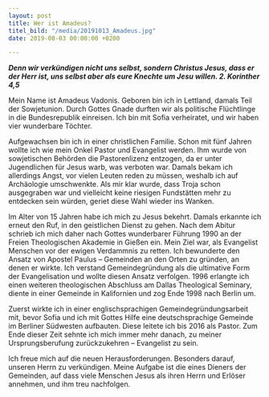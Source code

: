 ```yaml
---
layout: post
title: Wer ist Amadeus?
titel_bild: "/media/20191013_Amadeus.jpg"
date: 2019-08-03 00:00:00 +0200

---
```

**_Denn wir verkündigen nicht uns selbst, sondern Christus Jesus, dass er der Herr ist, uns selbst aber als eure Knechte um Jesu willen. 2. Korinther 4,5_**

Mein Name ist Amadeus Vadonis. Geboren bin ich in Lettland, damals Teil der Sowjetunion. Durch Gottes Gnade durften wir als politische Flüchtlinge in die Bundesrepublik einreisen. Ich bin mit Sofia verheiratet, und wir haben vier wunderbare Töchter.

Aufgewachsen bin ich in einer christlichen Familie. Schon mit fünf Jahren wollte ich wie mein Onkel Pastor und Evangelist werden. Ihm wurde von sowjetischen Behörden die Pastorenlizenz entzogen, da er unter Jugendlichen für Jesus warb, was verboten war. Damals bekam ich allerdings Angst, vor vielen Leuten reden zu müssen, weshalb ich auf Archäologie umschwenkte. Als mir klar wurde, dass Troja schon ausgegraben war und vielleicht keine riesigen Fundstätten mehr zu entdecken sein würden, geriet diese Wahl wieder ins Wanken.

Im Alter von 15 Jahren habe ich mich zu Jesus bekehrt. Damals erkannte ich erneut den Ruf, in den geistlichen Dienst zu gehen. Nach dem Abitur schrieb ich mich daher nach Gottes wunderbarer Führung 1990 an der Freien Theologischen Akademie in Gießen ein. Mein Ziel war, als Evangelist Menschen vor der ewigen Verdammnis zu retten. Ich bewunderte den Ansatz von Apostel Paulus – Gemeinden an den Orten zu gründen, an denen er wirkte. Ich verstand Gemeindegründung als die ultimative Form der Evangelisation und wollte diesen Ansatz verfolgen. 1996 erlangte ich einen weiteren theologischen Abschluss am Dallas Theological Seminary, diente in einer Gemeinde in Kalifornien und zog Ende 1998 nach Berlin um.

Zuerst wirkte ich in einer englischsprachigen Gemeindegründungsarbeit mit, bevor Sofia und ich mit Gottes Hilfe eine deutschsprachige Gemeinde im Berliner Südwesten aufbauten. Diese leitete ich bis 2016 als Pastor. Zum Ende dieser Zeit sehnte ich mich immer mehr danach, zu meiner Ursprungsberufung zurückzukehren – Evangelist zu sein.

Ich freue mich auf die neuen Herausforderungen. Besonders darauf, unseren Herrn zu verkündigen. Meine Aufgabe ist die eines Dieners der Gemeinden, auf dass viele Menschen Jesus als ihren Herrn und Erlöser annehmen, und ihm treu nachfolgen.